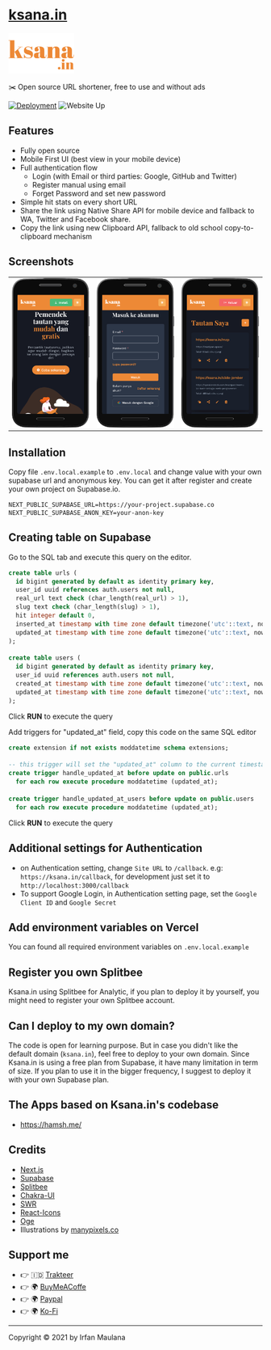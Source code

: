 # [ksana.in](https://ksana.in)

<img alt="ksana.in" src="public/images/orange/ksana.png" height="80"/>

✂️ Open source URL shortener, free to use and without ads

[![Deployment](https://img.shields.io/github/deployments/mazipan/ksana.in/production?label=vercel&logo=vercel&logoColor=white)](https://github.com/mazipan/ksana.in/deployments/activity_log?environment=Production) ![Website Up](https://img.shields.io/website-up-down-brightgreen-red/https/ksana.in.svg)

## Features

- Fully open source
- Mobile First UI (best view in your mobile device)
- Full authentication flow
  - Login (with Email or third parties: Google, GitHub and Twitter)
  - Register manual using email
  - Forget Password and set new password
- Simple hit stats on every short URL
- Share the link using Native Share API for mobile device and fallback to WA, Twitter and Facebook share.
- Copy the link using new Clipboard API, fallback to old school copy-to-clipboard mechanism

## Screenshots

<table>
 <tbody>
   <tr>
     <td>
       <img alt="Homepage" src="screenshots/mobile-home.png" />
     </td>
     <td>
       <img alt="Homepage" src="screenshots/mobile-login.png" /> 
     </td>
     <td>
       <img alt="Homepage" src="screenshots/mobile-dashboard.png" /> 
     </td>
   </tr>
 </tbody>
</table>

## Installation

Copy file `.env.local.example` to `.env.local` and change value with your own supabase url and anonymous key.
You can get it after register and create your own project on Supabase.io.

```
NEXT_PUBLIC_SUPABASE_URL=https://your-project.supabase.co
NEXT_PUBLIC_SUPABASE_ANON_KEY=your-anon-key
```

## Creating table on Supabase

Go to the SQL tab and execute this query on the editor.

```sql
create table urls (
  id bigint generated by default as identity primary key,
  user_id uuid references auth.users not null,
  real_url text check (char_length(real_url) > 1),
  slug text check (char_length(slug) > 1),
  hit integer default 0,
  inserted_at timestamp with time zone default timezone('utc'::text, now()) not null,
  updated_at timestamp with time zone default timezone('utc'::text, now()) not null
);

create table users (
  id bigint generated by default as identity primary key,
  user_id uuid references auth.users not null,
  created_at timestamp with time zone default timezone('utc'::text, now()) not null,
  updated_at timestamp with time zone default timezone('utc'::text, now()) not null
);
```

Click **RUN** to execute the query

Add triggers for "updated_at" field, copy this code on the same SQL editor

```sql
create extension if not exists moddatetime schema extensions;

-- this trigger will set the "updated_at" column to the current timestamp for every update
create trigger handle_updated_at before update on public.urls
  for each row execute procedure moddatetime (updated_at);
  
create trigger handle_updated_at_users before update on public.users
  for each row execute procedure moddatetime (updated_at);
```

Click **RUN** to execute the query

## Additional settings for Authentication

- on Authentication setting, change `Site URL` to `/callback`. e.g: `https://ksana.in/callback`, for development just set it to `http://localhost:3000/callback`
- To support Google Login, in Authentication setting page, set the `Google Client ID` and `Google Secret`

## Add environment variables on Vercel

You can found all required environment variables on `.env.local.example`

## Register you own Splitbee

Ksana.in using Splitbee for Analytic, if you plan to deploy it by yourself, you might need to register your own Splitbee account.

## Can I deploy to my own domain?

The code is open for learning purpose.
But in case you didn't like the default domain (`ksana.in`), feel free to deploy to your own domain.
Since Ksana.in is using a free plan from Supabase, it have many limitation in term of size.
If you plan to use it in the bigger frequency, I suggest to deploy it with your own Supabase plan.

## The Apps based on Ksana.in's codebase

- https://hamsh.me/

## Credits

- [Next.js](https://nextjs.org/)
- [Supabase](https://supabase.io/)
- [Splitbee](https://splitbee.io/)
- [Chakra-UI](https://chakra-ui.com/docs/getting-started)
- [SWR](https://swr.vercel.app/)
- [React-Icons](https://react-icons.github.io/react-icons/)
- [Oge](https://oge.vercel.app/)
- Illustrations by [manypixels.co](https://www.manypixels.co/gallery)

## Support me

- 👉 🇮🇩 [Trakteer](https://trakteer.id/mazipan/tip?utm_source=github)
- 👉 🌍 [BuyMeACoffe](https://www.buymeacoffee.com/mazipan?utm_source=github)
- 👉 🌍 [Paypal](https://www.paypal.me/mazipan?utm_source=github)
- 👉 🌍 [Ko-Fi](https://ko-fi.com/mazipan)

---

Copyright ©️ 2021 by Irfan Maulana
